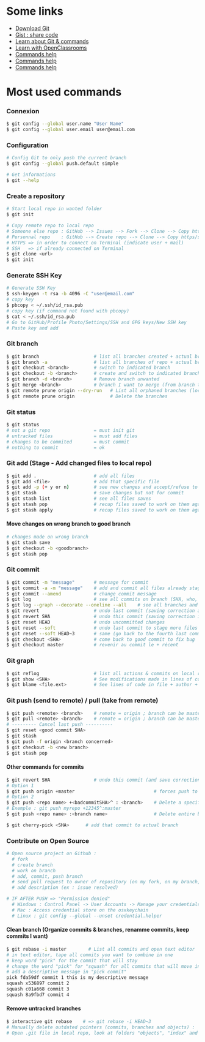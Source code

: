# Some links

* [Download Git](https://git-scm.com/downloads)
* [Gist : share code](https://gist.github.com)
* [Learn about Git & commands](https://www.atlassian.com/git/tutorials/learn-git-with-bitbucket-cloud)
* [Learn with OpenClassrooms](https://openclassrooms.com/en/courses/5671626-manage-your-code-project-with-git-github)
* [Commands help](https://gist.github.com/jedmao/5053440)
* [Commands help](https://github.com/joshnh/Git-Commands)
* [Commands help](https://dev.to/dhruv/essential-git-commands-every-developer-should-know-2fl)

# Most used commands

### Connexion
```bash
$ git config --global user.name "User Name"
$ git config --global user.email user@email.com
```

### Configuration
```bash
# Config Git to only push the current branch
$ git config --global push.default simple

# Get informations
$ git --help
```

### Create a repository
```bash
# Start local repo in wanted folder
$ git init

# Copy remote repo to local repo
# Someone else repo : GitHub --> Issues --> Fork --> Clone --> Copy https key
# Personnal repo    : GitHub --> Create repo --> Clone --> Copy https/ssh key
# HTTPS => in order to connect on Terminal (indicate user + mail)
# SSH   => if already connected on Terminal
$ git clone <url>
$ git init
```

### Generate SSH Key
```bash
# Generate SSH Key
$ ssh-keygen -t rsa -b 4096 -C "user@email.com"
# copy key
$ pbcopy < ~/.ssh/id_rsa.pub
# copy key (if command not found with pbcopy)
$ cat < ~/.ssh/id_rsa.pub
# Go to GitHub/Profile Photo/Settings/SSH and GPG keys/New SSH key
# Paste key and add
```

### Git branch
```bash
$ git branch                    # list all branches created + actual branch
$ git branch -a                 # list all branches of repo + actual branch
$ git checkout <branch>         # switch to indicated branch
$ git checkout -b <branch>      # create and switch to indicated branch
$ git branch -d <branch>        # Remove branch unwanted
$ git merge <branch>            # branch I want to merge (from branch that all will be merged in)
$ git remote prune origin --dry-run   # List all orphaned branches (local ones that doesn't exist remote)
$ git remote prune origin             # Delete the branches
````

### Git status
```bash
$ git status
# not a git repo                = must init git
# untracked files               = must add files
# changes to be commited        = must commit
# nothing to commit             = ok
```

### Git add (Stage - Add changed files to local repo)
```bash
$ git add .                     # add all files
$ git add <file>                # add that specific file
$ git add -p (+ y or n)         # see new changes and accept/refuse to add
$ git stash                     # save changes but not for commit
$ git stash list                # see all files saves
$ git stash pop                 # recup files saved to work on them again (et vide le stash)
$ git stash apply               # recup files saved to work on them again (sans vider le stash)
```

#### Move changes on wrong branch to good branch
```bash
# changes made on wrong branch
$ git stash save
$ git checkout -b <goodbranch>
$ git stash pop
```

### Git commit
```bash
$ git commit -m "message"       # message for commit
$ git commit -a -m "message"    # add and commit all files already staged
$ git commit --amend            # change commit message
$ git log                       # see all commits on branch (SHA, who, when, what ; most recent < oldest)
$ git log --graph --decorate --oneline --all    # see all branches and commit
$ git revert                    # undo last commit (saving correction as a new commit) - PUBLIC BRANCH
$ git revert SHA                # undo this commit (saving correction into new commit) - PUBLIC BRANCH
$ git reset HEAD                # undo uncommitted changes
$ git reset --soft              # undo last commit to stage more files - PRIVATE BRANCH
$ git reset --soft HEAD~3       # same (go back to the fourth last commit) - PRIVATE BRANCH
$ git checkout <SHA>            # come back to good commit to fix bug
$ git checkout master           # revenir au commit le + récent
```

### Git graph
```bash
$ git reflog                    # list all actions & commits on local repo
$ git show <SHA>                # See modifications made in lines of code
$ git blame <file.ext>          # See lines of code in file + author + SHA
```

### Git push (send to remote) / pull (take from remote)
```bash
$ git push <remote> <branch>    # remote = origin ; branch can be master or the branch I worked on
$ git pull <remote> <branch>    # remote = origin ; branch can be master
# --------- Cancel last push ----------
$ git reset <good commit SHA> 
$ git stash
$ git push -f origin <branch concerned>
$ git checkout -b <new branch>
$ git stash pop
```

#### Other commands for commits
```bash
$ git revert SHA                # undo this commit (and save correction into new commit)
# Option 1
$ git push origin +master                             # forces push to remote repo
# Option 2
$ git push <repo name> +<badcommitSHA>^ : <branch>    # Delete a specific commit using git push
# Exemple : git push myrepo +12345^:master
$ git push <repo name> :<branch name>                 # Delete entire branch

$ git cherry-pick <SHA>      # add that commit to actual branch
```

### Contribute on Open Source
```bash
# Open source project on Github :
  # fork
  # create branch
  # work on branch
  # add, commit, push branch
  # send pull request to owner of repository (on my fork, on my branch, clic on "Compare & pull request")
  # add description (ex : issue resolved)

# IF AFTER PUSH => "Permission denied"
  # Windows : Control Panel -> User Accounts -> Manage your credentials -> Windows Credentials -> Remove
  # Mac : Access credential store on the osxkeychain
  # Linux : git config --global --unset credential.helper
```

#### Clean branch (Organize commits & branches, renamme commits, keep commits I want)
```bash
$ git rebase -i master        # List all commits and open text editor
# in text editor, tape all commits you want to combine in one
# keep word "pick" for the commit that will stay
# change the word "pick" for "squash" for all commits that will move into the "pick commit"
# add a descriptive message in "pick commit"
pick fda59df commit 1 this is my descriptive message
squash x536897 commit 2
squash c01a668 commit 3
squash 8a9fbd7 commit 4
```

#### Remove untracked branches
```bash
$ interactive git rebase    # => git rebase -i HEAD~3
# Manually delete outdated pointers (commits, branches and objects) :
# Open .git file in local repo, look at folders "objects", "index" and "ref"
```
